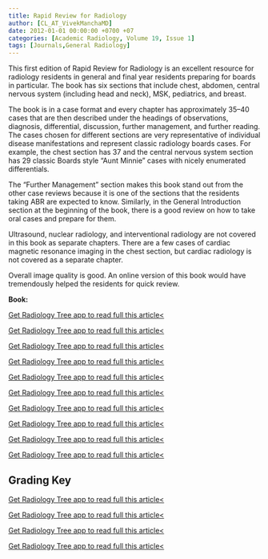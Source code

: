 ```yaml
---
title: Rapid Review for Radiology
author: [CL_AT_VivekManchaMD]
date: 2012-01-01 00:00:00 +0700 +07
categories: [Academic Radiology, Volume 19, Issue 1]
tags: [Journals,General Radiology]
---
```

This first edition of Rapid Review for Radiology is an excellent resource for radiology residents in general and final year residents preparing for boards in particular. The book has six sections that include chest, abdomen, central nervous system (including head and neck), MSK, pediatrics, and breast.

The book is in a case format and every chapter has approximately 35–40 cases that are then described under the headings of observations, diagnosis, differential, discussion, further management, and further reading. The cases chosen for different sections are very representative of individual disease manifestations and represent classic radiology boards cases. For example, the chest section has 37 and the central nervous system section has 29 classic Boards style “Aunt Minnie” cases with nicely enumerated differentials.

The “Further Management” section makes this book stand out from the other case reviews because it is one of the sections that the residents taking ABR are expected to know. Similarly, in the General Introduction section at the beginning of the book, there is a good review on how to take oral cases and prepare for them.

Ultrasound, nuclear radiology, and interventional radiology are not covered in this book as separate chapters. There are a few cases of cardiac magnetic resonance imaging in the chest section, but cardiac radiology is not covered as a separate chapter.

Overall image quality is good. An online version of this book would have tremendously helped the residents for quick review.

**Book:**

[Get Radiology Tree app to read full this article<](https://clinicalpub.com/app)

[Get Radiology Tree app to read full this article<](https://clinicalpub.com/app)

[Get Radiology Tree app to read full this article<](https://clinicalpub.com/app)

[Get Radiology Tree app to read full this article<](https://clinicalpub.com/app)

[Get Radiology Tree app to read full this article<](https://clinicalpub.com/app)

[Get Radiology Tree app to read full this article<](https://clinicalpub.com/app)

[Get Radiology Tree app to read full this article<](https://clinicalpub.com/app)

[Get Radiology Tree app to read full this article<](https://clinicalpub.com/app)

[Get Radiology Tree app to read full this article<](https://clinicalpub.com/app)

[Get Radiology Tree app to read full this article<](https://clinicalpub.com/app)

## Grading Key

[Get Radiology Tree app to read full this article<](https://clinicalpub.com/app)

[Get Radiology Tree app to read full this article<](https://clinicalpub.com/app)

[Get Radiology Tree app to read full this article<](https://clinicalpub.com/app)

[Get Radiology Tree app to read full this article<](https://clinicalpub.com/app)